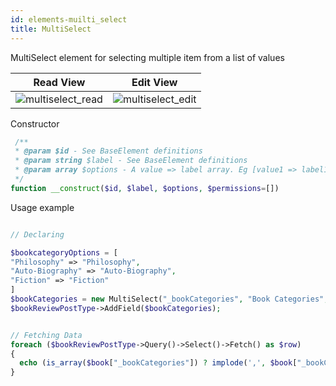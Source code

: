 ```yaml
---
id: elements-muilti_select
title: MultiSelect
---
```

MultiSelect element for selecting multiple item from a list of values

| Read View     | Edit View     |
| ------------- | ------------- |
| ![multiselect_read](/images/elements/multiselect_read.png)    |  ![multiselect_edit](/images/elements/multiselect_edit.png) |

Constructor

```php
 /**
 * @param $id - See BaseElement definitions
 * @param string $label - See BaseElement definitions
 * @param array $options - A value => label array. Eg [value1 => label1, value2 => label2]
 */
function __construct($id, $label, $options, $permissions=[])
```

Usage example

```php

// Declaring

$bookcategoryOptions = [
"Philosophy" => "Philosophy",
"Auto-Biography" => "Auto-Biography",
"Fiction" => "Fiction"
]
$bookCategories = new MultiSelect("_bookCategories", "Book Categories", $bookcategoryOptions);
$bookReviewPostType->AddField($bookCategories);


// Fetching Data
foreach ($bookReviewPostType->Query()->Select()->Fetch() as $row)
{
  echo (is_array($book["_bookCategories"]) ? implode(',', $book["_bookCategories"]) : '')
}
```